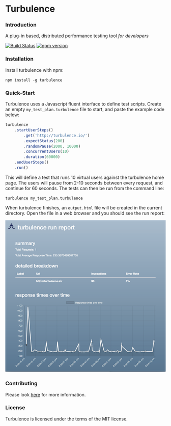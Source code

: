 # Turbulence
### Introduction
A plug-in based, distributed performance testing tool *for developers*

[![Build Status](https://travis-ci.org/njenan/turbulence.svg?branch=master)](https://travis-ci.org/njenan/turbulence)
[![npm version](https://badge.fury.io/js/turbulence.svg)](https://badge.fury.io/js/turbulence)


### Installation

Install turbulence with npm:

    npm install -g turbulence


### Quick-Start
Turbulence uses a Javascript fluent interface to define test scripts.  Create an empty `my_test_plan.turbulence` file to start, and paste the example code below:

```javascript
turbulence
    .startUserSteps()
        .get('http://turbulence.io/')
        .expectStatus(200)
        .randomPause(2000, 10000)
        .concurrentUsers(10)
        .duration(60000)
    .endUserSteps()
    .run()
```

This will define a test that runs 10 virtual users against the turbulence home page.  The users will pause from 2-10 seconds between every request, and continue for 60 seconds.  The tests can then be run from the command line:
 
    turbulence my_test_plan.turbulence

When turbulence finishes, an `output.html` file will be created in the current directory.  Open the file in a web browser and you should see the run report:

![Example Turbulence Report](./example-report.png)


### Contributing

Please look [here](./CONTRIBUTORS.md) for more information.


### License

Turbulence is licensed under the terms of the MIT license.
